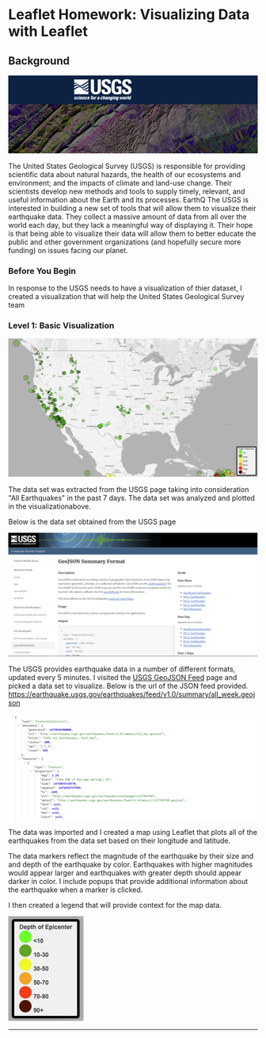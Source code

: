 # Leaflet Homework: Visualizing Data with Leaflet

## Background

![Logo](Images/Logo.png)

The United States Geological Survey (USGS) is responsible for providing scientific data about natural hazards, the health of our ecosystems and environment; and the impacts of climate and land-use change. Their scientists develop new methods and tools to supply timely, relevant, and useful information about the Earth and its processes. 
EarthQ
The USGS is interested in building a new set of tools that will allow them to visualize their earthquake data. They collect a massive amount of data from all over the world each day, but they lack a meaningful way of displaying it. Their hope is that being able to visualize their data will allow them to better educate the public and other government organizations (and hopefully secure more funding) on issues facing our planet.

### Before You Begin

In response to the USGS needs to have a visualization of thier dataset, I created a visualization that will help the United States Geological Survey team 
### Level 1: Basic Visualization

![2-BasicMap](Images/Earthquake_Map.png)

The data set was extracted from the USGS page taking into consideration "All Earthquakes" in the past 7 days. The data set was analyzed and plotted in the visualizationabove.

Below is the data set obtained from the USGS page

   ![3-Data](Images/3-Data.png)

   The USGS provides earthquake data in a number of different formats, updated every 5 minutes. I visited the [USGS GeoJSON Feed](http://earthquake.usgs.gov/earthquakes/feed/v1.0/geojson.php) page and picked a data set to visualize. Below is the url of the JSON feed provided.
https://earthquake.usgs.gov/earthquakes/feed/v1.0/summary/all_week.geojson

   ![4-JSON](Images/4-JSON.png)

The data was imported and I created a map using Leaflet that plots all of the earthquakes from the data set based on their longitude and latitude.

The data markers reflect the magnitude of the earthquake by their size and and depth of the earthquake by color. Earthquakes with higher magnitudes would appear larger and earthquakes with greater depth should appear darker in color. I include popups that provide additional information about the earthquake when a marker is clicked.

I then created a legend that will provide context for the map data.

![Legend](Images/Legend.png)

 
- - -
